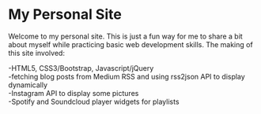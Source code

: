 # My Personal Site

Welcome to my personal site. This is just a fun way for me to share a bit about myself while practicing basic web development skills. The making of this site involved:  

-HTML5, CSS3/Bootstrap, Javascript/jQuery<br /> 
-fetching blog posts from Medium RSS and using rss2json API to display dynamically<br />
-Instagram API to display some pictures<br />
-Spotify and Soundcloud player widgets for playlists<br /> 
